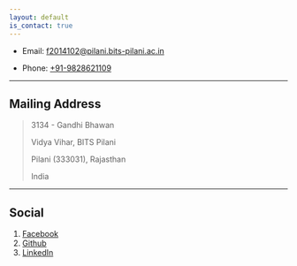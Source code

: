 ```yaml
---
layout: default
is_contact: true
---
```


* Email: [f2014102@pilani.bits-pilani.ac.in](mailto:f2014102@pilani.bits-pilani.ac.in)

* Phone: [+91-9828621109](tel:+91-9828621109)

---

## Mailing Address

> 3134 - Gandhi Bhawan
>
> Vidya Vihar, BITS Pilani
>
> Pilani (333031), Rajasthan
>
> India

---

## Social

1. [Facebook](https://www.facebook.com/rishabh.joshi.047)
2. [Github](https://github.com/rishabhjoshi)
3. [LinkedIn](https://in.linkedin.com/in/rishabh-joshi-887351b2)

